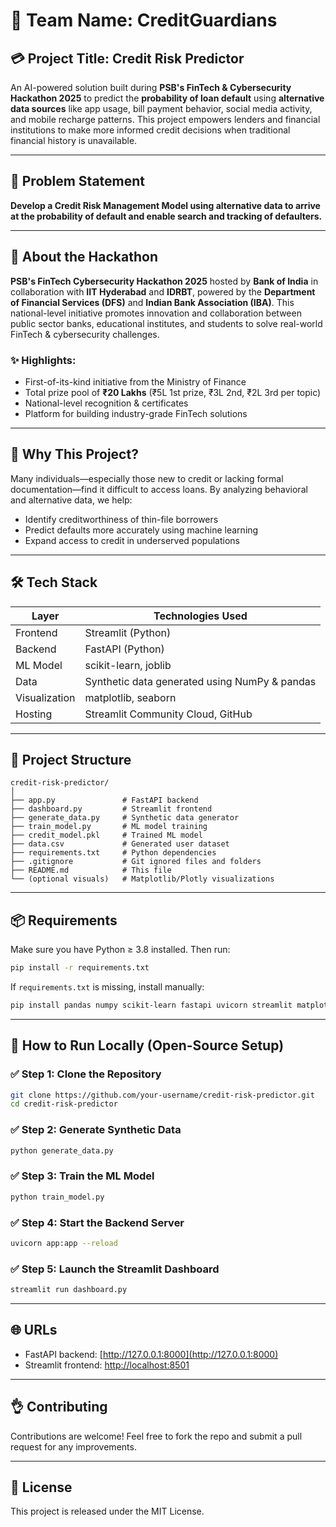# 🧠 Team Name: CreditGuardians

## 💳 Project Title: Credit Risk Predictor

An AI-powered solution built during **PSB's FinTech & Cybersecurity Hackathon 2025** to predict the **probability of loan default** using **alternative data sources** like app usage, bill payment behavior, social media activity, and mobile recharge patterns. This project empowers lenders and financial institutions to make more informed credit decisions when traditional financial history is unavailable.

---

## 🔎 Problem Statement

**Develop a Credit Risk Management Model using alternative data to arrive at the probability of default and enable search and tracking of defaulters.**

---

## 🌟 About the Hackathon

**PSB's FinTech Cybersecurity Hackathon 2025** hosted by **Bank of India** in collaboration with **IIT Hyderabad** and **IDRBT**, powered by the **Department of Financial Services (DFS)** and **Indian Bank Association (IBA)**. This national-level initiative promotes innovation and collaboration between public sector banks, educational institutes, and students to solve real-world FinTech & cybersecurity challenges.

### ✨ Highlights:
- First-of-its-kind initiative from the Ministry of Finance
- Total prize pool of **₹20 Lakhs** (₹5L 1st prize, ₹3L 2nd, ₹2L 3rd per topic)
- National-level recognition & certificates
- Platform for building industry-grade FinTech solutions

---

## 🌟 Why This Project?

Many individuals—especially those new to credit or lacking formal documentation—find it difficult to access loans. By analyzing behavioral and alternative data, we help:
- Identify creditworthiness of thin-file borrowers
- Predict defaults more accurately using machine learning
- Expand access to credit in underserved populations

---

## 🛠️ Tech Stack

| Layer         | Technologies Used                                      |
|--------------|--------------------------------------------------------|
| Frontend     | Streamlit (Python)                                     |
| Backend      | FastAPI (Python)                                       |
| ML Model     | scikit-learn, joblib                                   |
| Data         | Synthetic data generated using NumPy & pandas          |
| Visualization| matplotlib, seaborn                                    |
| Hosting      | Streamlit Community Cloud, GitHub                      |

---

## 📂 Project Structure
```
credit-risk-predictor/
│
├── app.py               # FastAPI backend
├── dashboard.py         # Streamlit frontend
├── generate_data.py     # Synthetic data generator
├── train_model.py       # ML model training
├── credit_model.pkl     # Trained ML model
├── data.csv             # Generated user dataset
├── requirements.txt     # Python dependencies
├── .gitignore           # Git ignored files and folders
├── README.md            # This file
└── (optional visuals)   # Matplotlib/Plotly visualizations
```

---

## 📦 Requirements

Make sure you have Python ≥ 3.8 installed. Then run:

```bash
pip install -r requirements.txt
```

If `requirements.txt` is missing, install manually:

```bash
pip install pandas numpy scikit-learn fastapi uvicorn streamlit matplotlib seaborn joblib
```

---

## 🚀 How to Run Locally (Open-Source Setup)

### ✅ Step 1: Clone the Repository
```bash
git clone https://github.com/your-username/credit-risk-predictor.git
cd credit-risk-predictor
```

### ✅ Step 2: Generate Synthetic Data
```bash
python generate_data.py
```

### ✅ Step 3: Train the ML Model
```bash
python train_model.py
```

### ✅ Step 4: Start the Backend Server
```bash
uvicorn app:app --reload
```

### ✅ Step 5: Launch the Streamlit Dashboard
```bash
streamlit run dashboard.py
```

---

## 🌐 URLs
- FastAPI backend: [http://127.0.0.1:8000](http://127.0.0.1:8000)
- Streamlit frontend: [http://localhost:8501](http://localhost:8501)

---

## 👌 Contributing
Contributions are welcome! Feel free to fork the repo and submit a pull request for any improvements.

---

## 📄 License
This project is released under the MIT License.